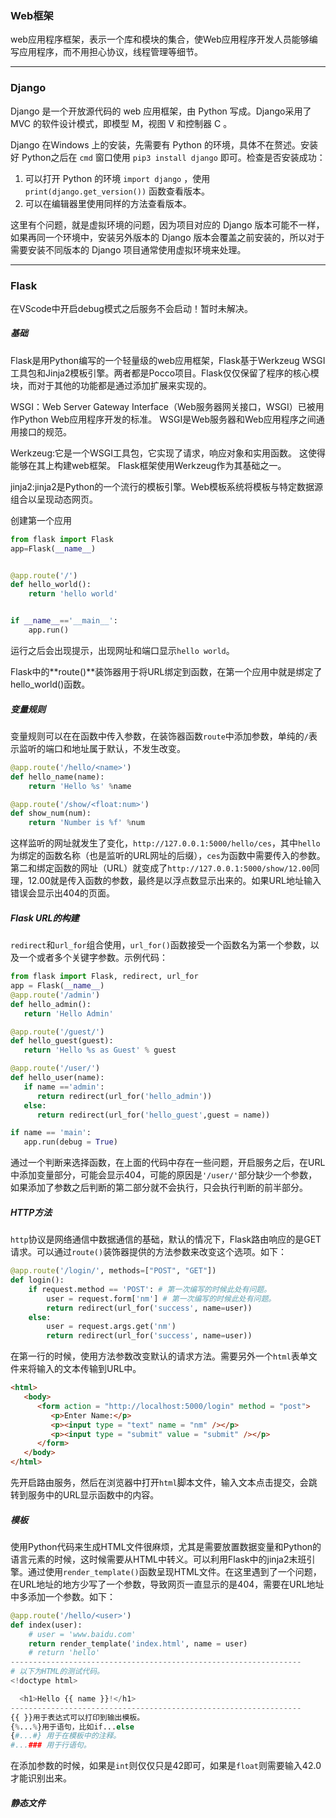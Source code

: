 ### Web框架 ###

web应用程序框架，表示一个库和模块的集合，使Web应用程序开发人员能够编写应用程序，而不用担心协议，线程管理等细节。

---

### Django

Django 是一个开放源代码的 web 应用框架，由 Python 写成。Django采用了 MVC 的软件设计模式，即模型 M，视图 V 和控制器 C 。

Django 在Windows 上的安装，先需要有 Python 的环境，具体不在赘述。安装好 Python之后在 ```cmd``` 窗口使用 ```pip3 install django``` 即可。检查是否安装成功：

1.  可以打开 Python 的环境 ```import django``` ，使用 ```print(django.get_version())``` 函数查看版本。
2.  可以在编辑器里使用同样的方法查看版本。

这里有个问题，就是虚拟环境的问题，因为项目对应的 Django 版本可能不一样，如果再同一个环境中，安装另外版本的 Django 版本会覆盖之前安装的，所以对于需要安装不同版本的 Django 项目通常使用虚拟环境来处理。

---

### Flask ###

在VScode中开启debug模式之后服务不会启动！暂时未解决。

##### 基础 #####

Flask是用Python编写的一个轻量级的web应用框架，Flask基于Werkzeug WSGI工具包和Jinja2模板引擎。两者都是Pocco项目。Flask仅仅保留了程序的核心模块，而对于其他的功能都是通过添加扩展来实现的。

WSGI：Web Server Gateway Interface（Web服务器网关接口，WSGI）已被用作Python Web应用程序开发的标准。 WSGI是Web服务器和Web应用程序之间通用接口的规范。

Werkzeug:它是一个WSGI工具包，它实现了请求，响应对象和实用函数。 这使得能够在其上构建web框架。 Flask框架使用Werkzeug作为其基础之一。

jinja2:jinja2是Python的一个流行的模板引擎。Web模板系统将模板与特定数据源组合以呈现动态网页。

创建第一个应用

```python
from flask import Flask
app=Flask(__name__)


@app.route('/')
def hello_world():
    return 'hello world'


if __name__=='__main__':
    app.run()
```

运行之后会出现提示，出现网址和端口显示`hello world`。

Flask中的**route()**装饰器用于将URL绑定到函数，在第一个应用中就是绑定了hello_world()函数。

##### 变量规则 #####

变量规则可以在在函数中传入参数，在装饰器函数`route`中添加参数，单纯的`/`表示监听的端口和地址属于默认，不发生改变。

```python
@app.route('/hello/<name>')
def hello_name(name):
    return 'Hello %s' %name

@app.route('/show/<float:num>')
def show_num(num):
    return 'Number is %f' %num
```

这样监听的网址就发生了变化，`http://127.0.0.1:5000/hello/ces`，其中`hello`为绑定的函数名称（也是监听的URL网址的后缀），`ces`为函数中需要传入的参数。第二和绑定函数的网址（URL）就变成了`http://127.0.0.1:5000/show/12.00`同理，12.00就是传入函数的参数，最终是以浮点数显示出来的。如果URL地址输入错误会显示出404的页面。

##### Flask URL的构建 #####

`redirect`和`url_for`组合使用，`url_for()`函数接受一个函数名为第一个参数，以及一个或者多个关键字参数。示例代码：

```python
from flask import Flask, redirect, url_for
app = Flask(__name__)
@app.route('/admin')
def hello_admin():
   return 'Hello Admin'

@app.route('/guest/')
def hello_guest(guest):
   return 'Hello %s as Guest' % guest

@app.route('/user/')
def hello_user(name):
   if name =='admin':
      return redirect(url_for('hello_admin'))
   else:
      return redirect(url_for('hello_guest',guest = name))

if name == 'main':
   app.run(debug = True)
```

通过一个判断来选择函数，在上面的代码中存在一些问题，开启服务之后，在URL中添加变量部分，可能会显示404，可能的原因是`'/user/'`部分缺少一个参数，如果添加了参数之后判断的第二部分就不会执行，只会执行判断的前半部分。

##### HTTP方法 #####

`http`协议是网络通信中数据通信的基础，默认的情况下，Flask路由响应的是GET请求。可以通过`route()`装饰器提供的方法参数来改变这个选项。如下：

```python
@app.route('/login/', methods=["POST", "GET"])
def login():
    if request.method == 'POST': # 第一次编写的时候此处有问题。
        user = request.form['nm'] # 第一次编写的时候此处有问题。
        return redirect(url_for('success', name=user))
    else:
        user = request.args.get('nm')
        return redirect(url_for('success', name=user))
```

在第一行的时候，使用方法参数改变默认的请求方法。需要另外一个`html`表单文件来将输入的文本传输到URL中。

```html
<html>
   <body>
      <form action = "http://localhost:5000/login" method = "post">
         <p>Enter Name:</p>
         <p><input type = "text" name = "nm" /></p>
         <p><input type = "submit" value = "submit" /></p>
      </form>
   </body>
</html>
```

先开启路由服务，然后在浏览器中打开`html`脚本文件，输入文本点击提交，会跳转到服务中的URL显示函数中的内容。

##### 模板 #####

使用Python代码来生成HTML文件很麻烦，尤其是需要放置数据变量和Python的语言元素的时候，这时候需要从HTML中转义。可以利用Flask中的jinja2末班引擎。通过使用`render_template()`函数呈现HTML文件。在这里遇到了一个问题，在URL地址的地方少写了一个参数，导致网页一直显示的是404，需要在URL地址中多添加一个参数。如下：

```python
@app.route('/hello/<user>')
def index(user):
    # user = 'www.baidu.com'
    return render_template('index.html', name = user)
    # return 'hello'
-----------------------------------------------------------------
# 以下为HTML的测试代码。
<!doctype html>

  <h1>Hello {{ name }}!</h1>
-----------------------------------------------------------------
{{ }}用于表达式可以打印到输出模板。
{%...%}用于语句，比如if...else
{#...#} 用于在模板中的注释。
#...### 用于行语句。
```

在添加参数的时候，如果是`int`则仅仅只是42即可，如果是`float`则需要输入42.0才能识别出来。

##### 静态文件 #####





